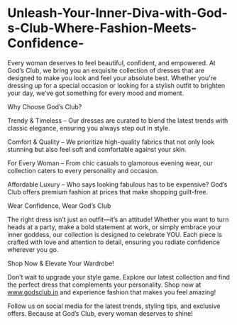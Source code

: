 # Unleash-Your-Inner-Diva-with-God-s-Club-Where-Fashion-Meets-Confidence-

Every woman deserves to feel beautiful, confident, and empowered. At God’s Club, we bring you an exquisite collection of dresses that are designed to make you look and feel your absolute best. Whether you're dressing up for a special occasion or looking for a stylish outfit to brighten your day, we’ve got something for every mood and moment.

Why Choose God’s Club?

Trendy & Timeless – Our dresses are curated to blend the latest trends with classic elegance, ensuring you always step out in style.

Comfort & Quality – We prioritize high-quality fabrics that not only look stunning but also feel soft and comfortable against your skin.

For Every Woman – From chic casuals to glamorous evening wear, our collection caters to every personality and occasion.

Affordable Luxury – Who says looking fabulous has to be expensive? God’s Club offers premium fashion at prices that make shopping guilt-free.

Wear Confidence, Wear God’s Club

The right dress isn’t just an outfit—it’s an attitude! Whether you want to turn heads at a party, make a bold statement at work, or simply embrace your inner goddess, our collection is designed to celebrate YOU. Each piece is crafted with love and attention to detail, ensuring you radiate confidence wherever you go.

Shop Now & Elevate Your Wardrobe!

Don’t wait to upgrade your style game. Explore our latest collection and find the perfect dress that complements your personality. Shop now at www.godsclub.in and experience fashion that makes you feel amazing!

Follow us on social media for the latest trends, styling tips, and exclusive offers. Because at God’s Club, every woman deserves to shine!

